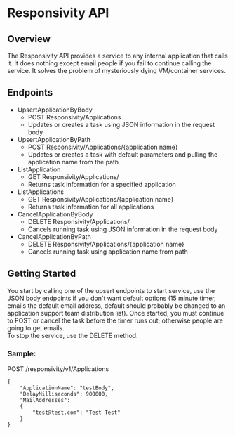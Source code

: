 # Responsivity API

## Overview
The Responsivity API provides a service to any internal application that calls it. It does nothing except email people if you fail to continue calling the service. It solves the problem of mysteriously dying VM/container services.

## Endpoints
* UpsertApplicationByBody 
  * POST Responsivity/Applications
  * Updates or creates a task using JSON information in the request body
* UpsertApplicationByPath 
  * POST Responsivity/Applications/{application name}
  * Updates or creates a task with default parameters and pulling the application name from the path
* ListApplication 
  * GET Responsivity/Applications/
  * Returns task information for a specified application
* ListApplications 
  * GET Responsivity/Applications/{application name}
  * Returns task information for all applications
* CancelApplicationByBody 
  * DELETE Responsivity/Applications/
  * Cancels running task using JSON information in the request body
* CancelApplicationByPath 
  * DELETE Responsivity/Applications/{application name}
  * Cancels running task using application name from path

## Getting Started
You start by calling one of the upsert endpoints to start service, use the JSON body endpoints if you don't want default options (15 minute timer, emails the default email address, default should probably be changed to an application support team distribution list). Once started, you must continue to POST or cancel the task before the timer runs out; otherwise people are going to get emails.  
To stop the service, use the DELETE method.

### Sample:
POST /responsivity/v1/Applications
```
{
    "ApplicationName": "testBody",
    "DelayMilliseconds": 900000,
    "MailAddresses": 
    {
        "test@test.com": "Test Test"
    }
}
```